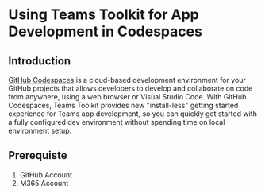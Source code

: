 # Using Teams Toolkit for App Development in Codespaces

## Introduction
[GitHub Codespaces](https://docs.github.com/en/codespaces/overview) is a cloud-based development environment for your GitHub projects that allows developers to develop and collaborate on code from anywhere, using a web browser or Visual Studio Code. With GitHub Codespaces, Teams Toolkit provides new "install-less" getting started experience for Teams app development, so you can quickly get started with a fully configured dev environment without spending time on local environment setup.

## Prerequiste
1. GitHub Account
2. M365 Account

